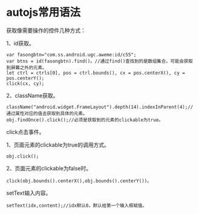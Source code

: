 # autojs常用语法

获取像需要操作的控件几种方式：

1、id获取。

```
var fasongbtn="com.ss.android.ugc.aweme:id/c55";
var btns = id(fasongbtn).find()。//通过find()查找到的是数组集合。可能会获取到屏幕之外的元素。
let ctrl = ctrls[0], pos = ctrl.bounds(), cx = pos.centerX(), cy = pos.centerY();
click(cx, cy);
```

2、className获取。

```
className("android.widget.FrameLayout").depth(14).indexInParent(4);//通过属性对应的值去获取到具体的元素。
obj.findOnce().click();//必须是获取到的元素的clickable为true。
```

click点击事件。

1、页面元素的clickable为true的调用方式。

```
obj.click();
```

2、页面元素的clickable为false时。

```
click(obj.bounds().centerX(),obj.bounds().centerY())。
```

setText输入内容。

```
setText(idx,content);//idx默认0，默认给第一个输入框赋值。
```

